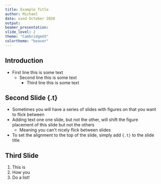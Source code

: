 ```yaml
---
title: Example Title
author: Michael
date: xxnd October 2020
output: 
beamer_presentation:
slide_level: 2
theme: "CambridgeUS"
colortheme: "beaver"
---
```


## Introduction
- First line this is some text
    - Second line this is some text
        - Third line this is some text

## Second Slide {.t}
- Sometimes you will have a series of slides with figures on that you want to flick between
- Adding text one one slide, but not the other, will shift the figure placement of this slide but not the others
    - Meaning you can't nicely flick between slides
- To set the alignment to the top of the slide, simply add ```{.t}``` to the slide title

## Third Slide
1. This is
1. How you
1. Do a list!
